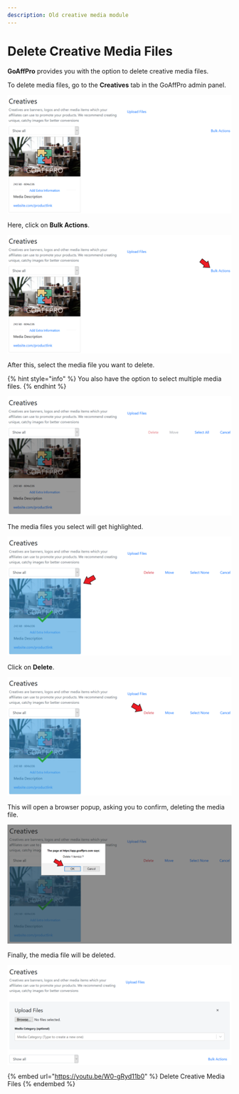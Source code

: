 ```yaml
---
description: Old creative media module
---
```


# Delete Creative Media Files

**GoAffPro** provides you with the option to delete creative media files.&#x20;

To delete media files, go to the **Creatives** tab in the GoAffPro admin panel.

![Creatives tab](<../../../.gitbook/assets/Annotation 2019-12-31 140308 (1).png>)

Here, click on **Bulk Actions**.

![Click on Bulk Actions](<../../../.gitbook/assets/Annotation 2019-12-31 140308.png>)

After this, select the media file you want to delete.

{% hint style="info" %}
You also have the option to select multiple media files.
{% endhint %}

![Select media file](<../../../.gitbook/assets/Annotation 2019-12-31 140723.png>)

The media files you select will get highlighted.&#x20;

![Selected media files](<../../../.gitbook/assets/Annotation 2019-12-31 140841.png>)

Click on **Delete**.

![Click on Delete](<../../../.gitbook/assets/Annotation 2019-12-31 140841 (2).png>)

This will open a browser popup, asking you to confirm, deleting the media file.

![Browser popup asking confirmation](<../../../.gitbook/assets/Annotation 2019-12-31 141211.png>)

Finally, the media file will be deleted.

![](<../../../.gitbook/assets/Annotation 2019-12-31 142209.png>)

{% embed url="https://youtu.be/W0-gRyd11b0" %}
Delete Creative Media Files
{% endembed %}
